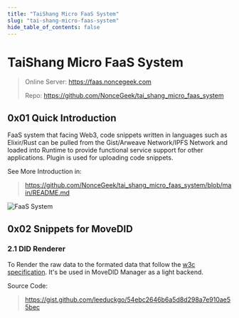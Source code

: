 ```yaml
---
title: "TaiShang Micro FaaS System"
slug: "tai-shang-micro-faas-system"
hide_table_of_contents: false
---
```


# TaiShang Micro FaaS System

> Online Server: https://faas.noncegeek.com
> 
> Repo: https://github.com/NonceGeek/tai_shang_micro_faas_system

## 0x01 Quick Introduction

FaaS system that facing Web3, code snippets written in languages such as Elixir/Rust can be pulled from the Gist/Arweave Network/IPFS Network and loaded into Runtime to provide functional service support for other applications. Plugin is used for uploading code snippets.

See More Introduction in:

> https://github.com/NonceGeek/tai_shang_micro_faas_system/blob/main/README.md

![FaaS System](https://tva1.sinaimg.cn/large/008vxvgGgy1h9gxyxrpvaj31fn0k7ju8.jpg)

## 0x02 Snippets for MoveDID

### 2.1 DID Renderer

To Render the raw data to the formated data that follow the [w3c specification](https://www.w3.org/TR/did-core/).
It's be used in MoveDID Manager as a light backend.

Source Code:

> https://gist.github.com/leeduckgo/54ebc2646b6a5d8d298a7e910ae55bec
